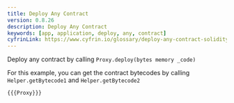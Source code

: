 ```yaml
---
title: Deploy Any Contract
version: 0.8.26
description: Deploy Any Contract
keywords: [app, application, deploy, any, contract]
cyfrinLink: https://www.cyfrin.io/glossary/deploy-any-contract-solidity-code-example
---
```


Deploy any contract by calling `Proxy.deploy(bytes memory _code)`

For this example, you can get the contract bytecodes by calling `Helper.getBytecode1` and `Helper.getBytecode2`

```solidity
{{{Proxy}}}
```
